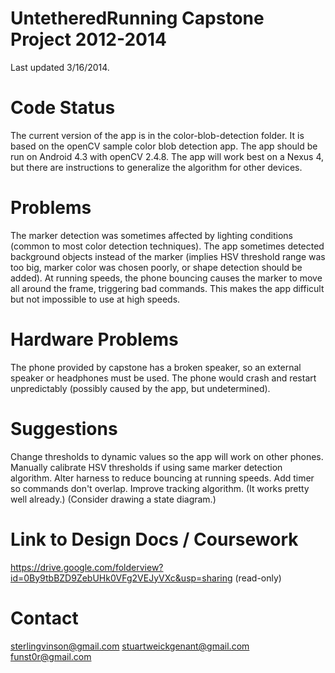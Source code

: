 UntetheredRunning Capstone Project 2012-2014
============================================

Last updated 3/16/2014.

Code Status
===========

The current version of the app is in the color-blob-detection folder.
It is based on the openCV sample color blob detection app.
The app should be run on Android 4.3 with openCV 2.4.8.
The app will work best on a Nexus 4, but there are instructions to generalize the algorithm for other devices.

Problems
========

The marker detection was sometimes affected by lighting conditions (common to most color detection techniques).
The app sometimes detected background objects instead of the marker (implies HSV threshold range was too big, marker color was chosen poorly, or shape detection should be added).
At running speeds, the phone bouncing causes the marker to move all around the frame, triggering bad commands. This makes the app difficult but not impossible to use at high speeds.

Hardware Problems
=================

The phone provided by capstone has a broken speaker, so an external speaker or headphones must be used.
The phone would crash and restart unpredictably (possibly caused by the app, but undetermined).

Suggestions
===========

Change thresholds to dynamic values so the app will work on other phones.
Manually calibrate HSV thresholds if using same marker detection algorithm.
Alter harness to reduce bouncing at running speeds.
Add timer so commands don't overlap.
Improve tracking algorithm. (It works pretty well already.) (Consider drawing a state diagram.)

Link to Design Docs / Coursework
================================

https://drive.google.com/folderview?id=0By9tbBZD9ZebUHk0VFg2VEJyVXc&usp=sharing
(read-only)

Contact
=======

sterlingvinson@gmail.com
stuartweickgenant@gmail.com
funst0r@gmail.com
